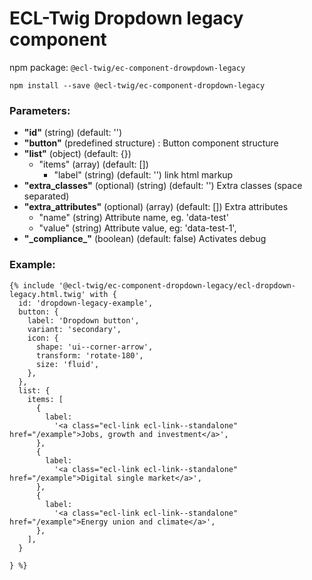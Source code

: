 # ECL-Twig Dropdown legacy component

npm package: `@ecl-twig/ec-component-drowpdown-legacy`

```shell
npm install --save @ecl-twig/ec-component-dropdown-legacy
```

### Parameters:

- **"id"** (string) (default: '')
- **"button"** (predefined structure) : Button component structure
- **"list"** (object) (default: {})
  - "items" (array) (default: [])
    - "label" (string) (default: '') link html markup
- **"extra_classes"** (optional) (string) (default: '') Extra classes (space separated)
- **"extra_attributes"** (optional) (array) (default: []) Extra attributes
  - "name" (string) Attribute name, eg. 'data-test'
  - "value" (string) Attribute value, eg: 'data-test-1',
- **"\_compliance\_"** (boolean) (default: false) Activates debug

### Example:

<!-- prettier-ignore -->
```twig
{% include '@ecl-twig/ec-component-dropdown-legacy/ecl-dropdown-legacy.html.twig' with { 
  id: 'dropdown-legacy-example',  
  button: {  
    label: 'Dropdown button',  
    variant: 'secondary',  
    icon: {  
      shape: 'ui--corner-arrow',  
      transform: 'rotate-180',  
      size: 'fluid',  
    },  
  },  
  list: {  
    items: [  
      {  
        label:  
          '<a class="ecl-link ecl-link--standalone" href="/example">Jobs, growth and investment</a>',  
      },  
      {  
        label:  
          '<a class="ecl-link ecl-link--standalone" href="/example">Digital single market</a>',  
      },  
      {  
        label:  
          '<a class="ecl-link ecl-link--standalone" href="/example">Energy union and climate</a>',  
      },  
    ],  
  }

} %}
```
